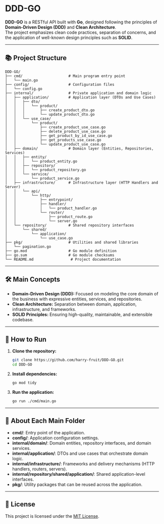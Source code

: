 # DDD-GO

**DDD-GO** is a RESTful API built with **Go**, designed following the principles of **Domain-Driven Design (DDD)** and **Clean Architecture**.  
The project emphasizes clean code practices, separation of concerns, and the application of well-known design principles such as **SOLID**.

---

## 📚 Project Structure

```
DDD-GO/
├── cmd/                     # Main program entry point
│   └── main.go
├── config/                  # Configuration files
│   └── config.go
├── internal/                # Private application and domain logic
│   ├── application/         # Application layer (DTOs and Use Cases)
│   │   ├── dto/
│   │   │   └── product/
│   │   │       ├── create_product_dto.go
│   │   │       └── update_product_dto.go
│   │   └── use_case/
│   │       └── product/
│   │           ├── create_product_use_case.go
│   │           ├── delete_product_use_case.go
│   │           ├── get_product_by_id_use_case.go
│   │           ├── get_products_use_case.go
│   │           └── update_product_use_case.go
│   ├── domain/              # Domain layer (Entities, Repositories, Services)
│   │   ├── entity/
│   │   │   └── product_entity.go
│   │   ├── repository/
│   │   │   └── product_repository.go
│   │   └── service/
│   │       └── product_service.go
│   ├── infrastructure/      # Infrastructure layer (HTTP Handlers and Server)
│   │   └── api/
│   │       └── http/
│   │           ├── entrypoint/
│   │           ├── handler/
│   │           │   └── product_handler.go
│   │           └── router/
│   │               ├── product_route.go
│   │               └── server.go
│   └── repository/          # Shared repository interfaces
│       └── shared/
│           └── application/
│               └── use_case.go
├── pkg/                     # Utilities and shared libraries
│   └── pagination.go
├── go.mod                   # Go module definition
├── go.sum                   # Go module checksums
└── README.md                 # Project documentation
```

---

## 🛠️ Main Concepts

- **Domain-Driven Design (DDD):** Focused on modeling the core domain of the business with expressive entities, services, and repositories.
- **Clean Architecture:** Separation between domain, application, infrastructure, and frameworks.
- **SOLID Principles:** Ensuring high-quality, maintainable, and extensible codebase.

---

## 🚀 How to Run

1. **Clone the repository:**

   ```bash
   git clone https://github.com/harry-fruit/DDD-GO.git
   cd DDD-GO
   ```

2. **Install dependencies:**

   ```bash
   go mod tidy
   ```

3. **Run the application:**

   ```bash
   go run ./cmd/main.go
   ```

---

## 📂 About Each Main Folder

- **cmd/**: Entry point of the application.
- **config/**: Application configuration settings.
- **internal/domain/**: Domain entities, repository interfaces, and domain services.
- **internal/application/**: DTOs and use cases that orchestrate domain logic.
- **internal/infrastructure/**: Frameworks and delivery mechanisms (HTTP handlers, routers, servers).
- **internal/repository/shared/application/**: Shared application-level interfaces.
- **pkg/**: Utility packages that can be reused across the application.

---

## 📜 License

This project is licensed under the [MIT License](LICENSE).